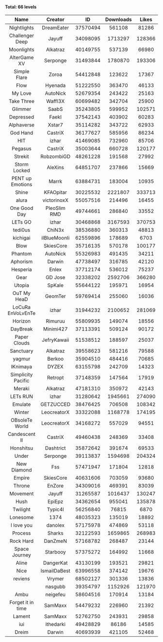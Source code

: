 #### Total: 66 levels

| Name | Creator | ID | Downloads | Likes |
|:---:|:---:|:---:|:---:|:---:|
| Nightlights | DreamEater | 37570494 | 561108 | 81286
| Challenger Deep | Jayuff | 34098095 | 1713297 | 128366
| Moonlights | Alkatraz | 40149755 | 537139 | 66980
| AlterGame XV | Serponge | 31493844 | 1780870 | 193306
| Simple Flare | Zoroa | 54412848 | 123622 | 17367
| Flow | Hyenada | 51222550 | 363470 | 46133
| My Love | AutoNick | 52679354 | 243422 | 25163
| Take Three | Waffl3X | 60699482 | 342704 | 25900
| Glimmer | SaabS | 35243805 | 599952 | 102571
| Depressed | FaekI | 37542143 | 403902 | 60283
| Alphaverse | Xstar7 | 35114282 | 343722 | 62933
| God Hand | CastriX | 36177627 | 585956 | 86234
| HIT | izhar | 41469085 | 732960 | 85706
| Pegasus | CastriX | 35003644 | 660728 | 120177
| Strekit | RobzombiGD | 48261228 | 191568 | 27992
| Storm Locked | AleXins | 64851707 | 237866 | 15669
| PENT up Emotions | Marrk | 63884731 | 183004 | 10935
| Shine | KFAOpitar | 30225532 | 2221807 | 333713
| alura | victorinoxX | 55057516 | 214496 | 16455
| One Good Day | PleoSlim RMD | 49744661 | 286840 | 33552
| LETs GO | izhar | 30468868 | 3167593 | 370753
| tedi0us | ChiN3x | 38536880 | 360313 | 48813
| kichigai | iIBlueMoonIi | 62559896 | 178689 | 6703
| Blow | SkiesCore | 35716135 | 570178 | 100177
| Phantom | AutoNick | 55326983 | 491435 | 34211
| Aphorism | Darwin | 47738497 | 316785 | 42120
| Hesperia | Enlex | 37712174 | 536012 | 75237
| Gear | GD Jose | 32338202 | 2592706 | 366280
| Utopia | SpKale | 55644122 | 195971 | 16954
| OuT My HeaD | GeomTer | 59769414 | 255060 | 16036
| LoCuRa EnVoLvEnTe | izhar | 31944232 | 2100652 | 281069
| Horizon | Rimuruu | 55809935 | 149074 | 18556
| DayBreak | Minimi427 | 37113391 | 509124 | 90172
| Paper Clouds | JefryKawaii | 51538512 | 188597 | 25037
| Sanctuary | Alkatraz | 39558623 | 581216 | 79588
| yagmur | Berkoo | 35904510 | 484416 | 70685
| IKnimaya | DYZEX | 63155798 | 242709 | 14323
| Simplicity Pacific | Retropt | 37148359 | 147564 | 17919
| Meraki | Alkatraz | 47181310 | 350972 | 42143
| LETs  RUN | izhar | 31280642 | 1945661 | 274090
| Emulate | GETZUCCED | 38476425 | 706508 | 108342
| Winter | LeocreatorX | 33322088 | 1168778 | 174195
| OBsoleTe World | LeocreatorX | 34168272 | 557029 | 94551
| Candescent II | CastriX | 49460438 | 248369 | 33408
| Honshitsu | Dashtrict | 35872642 | 391674 | 69533
| Under | Serponge | 39113837 | 1594698 | 204324
| New Diamond | Fss | 57471947 | 171804 | 12818
| Empire | SkiesCore | 40631606 | 703059 | 93680
| Throne | EnZore | 34309016 | 469391 | 83039
| Movement | Jayuff | 31265587 | 1016437 | 130247
| Hush | EpiEpz | 34362654 | 955041 | 135878
| Twilight | Typic4l | 56256840 | 76815 | 6870
| Lonesome | 1374 | 48035323 | 135019 | 18892
| I love you | danolex | 57175978 | 474869 | 53118
| Process | Sharks | 32122593 | 1659865 | 268983
| Rock Hard | DanZmeN | 57168782 | 268487 | 23144
| Space Journey | Starbooy | 57375272 | 164992 | 11668
| Aline | DangerKat | 43130199 | 193521 | 29821
| Nice | IsmailDaBest | 63996558 | 374142 | 19676
| reviens | Vrymer | 68502127 | 301336 | 13836
|   | nasgubb | 39354797 | 1152926 | 121970
| Ambu | neigefeu | 58604516 | 170914 | 13184
| Forget it in time | SamMaxx | 54479232 | 226960 | 21392
| Lament | SamMaxx | 52762750 | 243931 | 29858
| iui | ithedarki | 49428829 | 86186 | 14585
| Dreim | Darwin | 40693939 | 421105 | 52468
